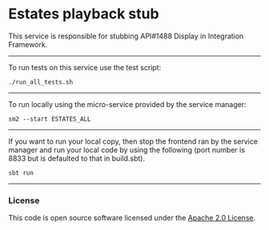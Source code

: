 # Estates playback stub

This service is responsible for stubbing API#1488 Display in Integration Framework.

---

To run tests on this service use the test script:

```
./run_all_tests.sh
```

---

To run locally using the micro-service provided by the service manager:

```
sm2 --start ESTATES_ALL
```

---

If you want to run your local copy, then stop the frontend ran by the service manager and run your local code by using the following (port number is 8833 but is defaulted to that in build.sbt).

`sbt run`

---

### License

This code is open source software licensed under the [Apache 2.0 License]("http://www.apache.org/licenses/LICENSE-2.0.html").
